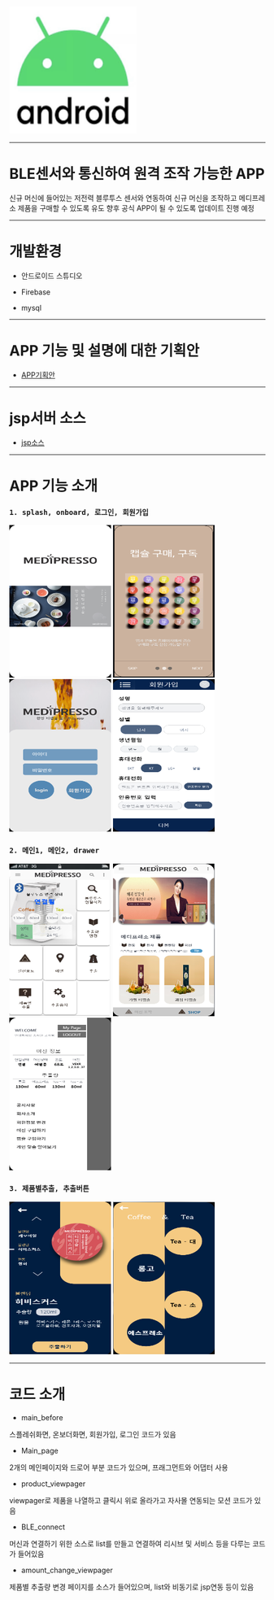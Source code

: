 <img src="./readme_img/android_logo.png" width="250px" height="250px" text-align="center" alt="logo"></img><br/>

***

# BLE센서와 통신하여 원격 조작 가능한 APP

 신규 머신에 들어있는 저전력 블루투스 센서와 연동하여 신규 머신을 조작하고 메디프레소 제품을 구매할 수 있도록 유도 향후 공식 APP이 될 수 있도록 업데이트 진행 예정

***

# 개발환경 
 * 안드로이드 스튜디오 

 * Firebase
 
 * mysql

***

# APP 기능 및 설명에 대한 기획안

 * [APP기획안](https://github.com/2jooho/public_medi_BLE/blob/master/medipresso_app_plan.pdf)

***


# jsp서버 소스

 * [jsp소스](https://github.com/2jooho/public_medi_BLE/tree/server)

***

# APP 기능 소개

### `1. splash, onboard, 로그인, 회원가입`   
<img src="./readme_img/스플레쉬.png" width="200px" height="300px" alt="logo"></img>
<img src="./readme_img/온보더2.png" width="200px" height="300px" alt="logo"></img>
<img src="./readme_img/로그인.png" width="200px" height="300px"  alt="logo"></img>
<img src="./readme_img/회원가입.png" width="200px" height="300px" alt="logo"></img><br/>

### `2. 메인1, 메인2, drawer`   
<img src="./readme_img/메인1.png" width="200px" height="300px" alt="logo"></img>
<img src="./readme_img/메인2.png" width="200px" height="300px" alt="logo"></img>
<img src="./readme_img/드로어.png" width="200px" height="300px" alt="logo"></img><br/>

### `3. 제품별추출, 추출버튼`   
<img src="./readme_img/제품별.png" width="200px" height="300px" text-align="center" alt="logo"></img>
<img src="./readme_img/추출.png" width="200px" height="300px" text-align="center" alt="logo"></img><br/>

***

# 코드 소개

* main_before   

스플레쉬화면, 온보더화면, 회원가입, 로그인 코드가 있음

* Main_page   

2개의 메인페이지와 드로어 부분 코드가 있으며, 프래그먼트와 어댑터 사용

* product_viewpager   

viewpager로 제품을 나열하고 클릭시 위로 올라가고 자사몰 연동되는 모션 코드가 있음

* BLE_connect   

머신과 연결하기 위한 소스로 list를 만들고 연결하여 리시브 및 서비스 등을 다루는 코드가 들어있음

* amount_change_viewpager   

제품별 추출량 변경 페이지를 소스가 들어있으며, list와 비동기로 jsp연동 등이 있음

